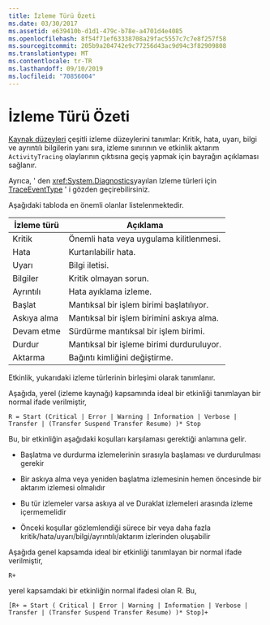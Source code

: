 ```yaml
---
title: İzleme Türü Özeti
ms.date: 03/30/2017
ms.assetid: e639410b-d1d1-479c-b78e-a4701d4e4085
ms.openlocfilehash: 8f54f71ef63338708a29fac5557c7c7e8f257f58
ms.sourcegitcommit: 205b9a204742e9c77256d43ac9d94c3f82909808
ms.translationtype: MT
ms.contentlocale: tr-TR
ms.lasthandoff: 09/10/2019
ms.locfileid: "70856004"
---
```

# <a name="trace-type-summary"></a>İzleme Türü Özeti
[Kaynak düzeyleri](https://go.microsoft.com/fwlink/?LinkID=94943) çeşitli izleme düzeylerini tanımlar: Kritik, hata, uyarı, bilgi ve ayrıntılı bilgilerin yanı sıra, izleme sınırının ve etkinlik aktarım `ActivityTracing` olaylarının çıktısına geçiş yapmak için bayrağın açıklaması sağlanır.  
  
 Ayrıca, ' den <xref:System.Diagnostics>yayılan Izleme türleri için [TraceEventType](https://go.microsoft.com/fwlink/?LinkId=95169) ' i gözden geçirebilirsiniz.  
  
 Aşağıdaki tabloda en önemli olanlar listelenmektedir.  
  
|İzleme türü|Açıklama|  
|----------------|-----------------|  
|Kritik|Önemli hata veya uygulama kilitlenmesi.|  
|Hata|Kurtarılabilir hata.|  
|Uyarı|Bilgi iletisi.|  
|Bilgiler|Kritik olmayan sorun.|  
|Ayrıntılı|Hata ayıklama izleme.|  
|Başlat|Mantıksal bir işlem birimi başlatılıyor.|  
|Askıya alma|Mantıksal bir işlem birimini askıya alma.|  
|Devam etme|Sürdürme mantıksal bir işlem birimi.|  
|Durdur|Mantıksal bir işleme birimi durduruluyor.|  
|Aktarma|Bağıntı kimliğini değiştirme.|  
  
 Etkinlik, yukarıdaki izleme türlerinin birleşimi olarak tanımlanır.  
  
 Aşağıda, yerel (izleme kaynağı) kapsamında ideal bir etkinliği tanımlayan bir normal ifade verilmiştir,  
  
 `R = Start (Critical | Error | Warning | Information | Verbose | Transfer | (Transfer Suspend Transfer Resume) )* Stop`  
  
 Bu, bir etkinliğin aşağıdaki koşulları karşılaması gerektiği anlamına gelir.  
  
- Başlatma ve durdurma izlemelerinin sırasıyla başlaması ve durdurulması gerekir  
  
- Bir askıya alma veya yeniden başlatma izlemesinin hemen öncesinde bir aktarım izlemesi olmalıdır  
  
- Bu tür izlemeler varsa askıya al ve Duraklat izlemeleri arasında izleme içermemelidir  
  
- Önceki koşullar gözlemlendiği sürece bir veya daha fazla kritik/hata/uyarı/bilgi/ayrıntılı/aktarım izlerinden oluşabilir  
  
 Aşağıda genel kapsamda ideal bir etkinliği tanımlayan bir normal ifade verilmiştir,  
  
`R+`  
  
 yerel kapsamdaki bir etkinliğin normal ifadesi olan R. Bu,  
  
`[R+ = Start ( Critical | Error | Warning | Information | Verbose | Transfer | (Transfer Suspend Transfer Resume) )* Stop]+`
